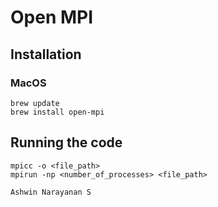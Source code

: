 # Open MPI

## Installation

### MacOS

```
brew update
brew install open-mpi
```

## Running the code

```
mpicc -o <file_path>
mpirun -np <number_of_processes> <file_path>
```

`Ashwin Narayanan S`
